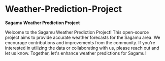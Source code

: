 # Weather-Prediction-Project
**Sagamu Weather Prediction Project**

Welcome to the Sagamu Weather Prediction Project! This open-source project aims to provide accurate weather forecasts for the Sagamu area. We encourage contributions and improvements from the community. If you're interested in utilizing the data or collaborating with us, please reach out and let us know. Together, let's enhance weather predictions for Sagamu!
